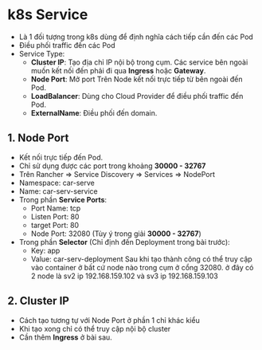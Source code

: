 # k8s Service

- Là 1 đối tượng trong k8s dùng để định nghĩa cách tiếp cần đến các Pod
- Điều phối traffic đến các Pod
- Service Type:
  - **Cluster IP**: Tạo địa chỉ IP nội bộ trong cụm. Các service bên ngoài muốn kết nối đến phải đi qua **Ingress** hoặc **Gateway**.
  - **Node Port**: Mở port Trên Node kết nối trực tiếp từ bên ngoài đến Pod.
  - **LoadBalancer**: Dùng cho Cloud Provider để điều phối traffic đến Pod.
  - **ExternalName**: Điều phối đến domain.

## 1. Node Port

- Kết nối trực tiếp đến Pod.
- Chỉ sử dụng được các port trong khoảng **30000 - 32767**
- Trên Rancher => Service Discovery => Services => NodePort
- Namespace: car-serve
- Name: car-serv-service
- Trong phần **Service Ports**:
  - Port Name: tcp
  - Listen Port: 80
  - target Port: 80
  - Node Port: 32080 (Tùy ý trong giải **30000 - 32767**)
- Trong phần **Selector** (Chỉ định đến Deployment trong bài trước):
  - Key: app
  - Value: car-serv-deployment
  Sau khi tạo thành công có thể truy cập vào container ở bất cứ node nào trong cụm ở cổng 32080. ở đây có 2 node là sv2 ip 192.168.159.102 và sv3 ip 192.168.159.103

## 2. Cluster IP

- Cách tạo tương tự với Node Port ở phần 1 chỉ khác kiểu
- Khi tạo xong chỉ có thể truy cập nội bộ cluster
- Cần thêm **Ingress** ở bài sau.
